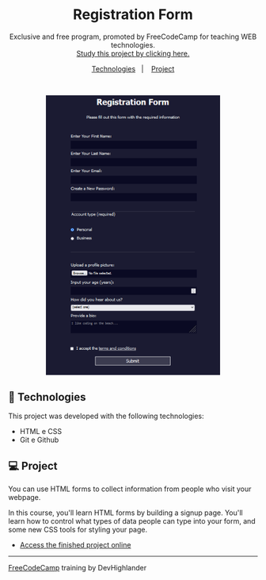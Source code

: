 <h1 align="center"> Registration Form </h1>

<p align="center">
Exclusive and free program, promoted by FreeCodeCamp for teaching WEB technologies. <br/>
<a href="https://www.freecodecamp.org/learn/2022/responsive-web-design/">Study this project by clicking here.</a>
</p>

<p align="center">
  <a href="#-Technologies">Technologies</a>&nbsp;&nbsp;&nbsp;|&nbsp;&nbsp;&nbsp;
  <a href="#-Project">Project</a>
</p>

<br>

<p align="center">
  <img alt="Registration Form" src=".github/RegistrationForm.png" width="70%">
</p>

## 🚀 Technologies

This project was developed with the following technologies:

- HTML e CSS
- Git e Github

## 💻 Project

You can use HTML forms to collect information from people who visit your webpage.

In this course, you'll learn HTML forms by building a signup page. You'll learn how to control what types of data people can type into your form, and some new CSS tools for styling your page.

- [Access the finished project online](https://alyandher.github.io/RegistrationForm/)

---

  [FreeCodeCamp](https://www.freecodecamp.org/learn/) training by DevHighlander

